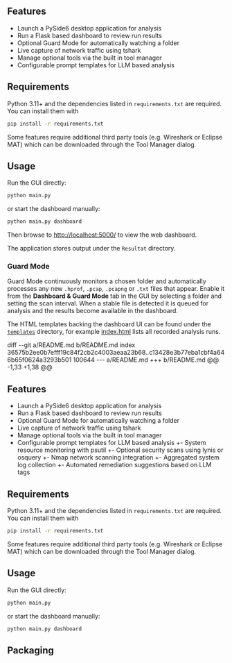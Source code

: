 ## Features

- Launch a PySide6 desktop application for analysis
- Run a Flask based dashboard to review run results
- Optional Guard Mode for automatically watching a folder
- Live capture of network traffic using tshark
- Manage optional tools via the built in tool manager
- Configurable prompt templates for LLM based analysis

## Requirements

Python 3.11+ and the dependencies listed in `requirements.txt` are required. You can install them with

```bash
pip install -r requirements.txt
```

Some features require additional third party tools (e.g. Wireshark or Eclipse MAT) which can be downloaded through the Tool Manager dialog.

## Usage

Run the GUI directly:

```bash
python main.py
```

or start the dashboard manually:

```bash
python main.py dashboard
```

Then browse to [http://localhost:5000/](http://localhost:5000/) to view the web dashboard.

The application stores output under the `Resultat` directory.

### Guard Mode

Guard Mode continuously monitors a chosen folder and automatically processes any
new `.hprof`, `.pcap`, `.pcapng` or `.txt` files that appear. Enable it from the
**Dashboard & Guard Mode** tab in the GUI by selecting a folder and setting the
scan interval. When a stable file is detected it is queued for analysis and the
results become available in the dashboard.

The HTML templates backing the dashboard UI can be found under the
[`templates`](templates/) directory, for example
[index.html](templates/index.html) lists all recorded analysis runs.

diff --git a/README.md b/README.md
index 36575b2ee0b7efff19c84f2cb2c4003aeaa23b68..c13428e3b77eba1cbf4a646b65f0624a3293b501 100644
--- a/README.md
+++ b/README.md
@@ -1,33 +1,38 @@
 ## Features
 
 - Launch a PySide6 desktop application for analysis
 - Run a Flask based dashboard to review run results
 - Optional Guard Mode for automatically watching a folder
 - Live capture of network traffic using tshark
 - Manage optional tools via the built in tool manager
 - Configurable prompt templates for LLM based analysis
+- System resource monitoring with psutil
+- Optional security scans using lynis or osquery
+- Nmap network scanning integration
+- Aggregated system log collection
+- Automated remediation suggestions based on LLM tags
 
 ## Requirements
 
 Python 3.11+ and the dependencies listed in `requirements.txt` are required. You can install them with
 
 ```bash
 pip install -r requirements.txt
 ```
 
 Some features require additional third party tools (e.g. Wireshark or Eclipse MAT) which can be downloaded through the Tool Manager dialog.
 
 ## Usage
 
 Run the GUI directly:
 
 ```bash
 python main.py
 ```
 
 or start the dashboard manually:
 
 ```bash
 python main.py dashboard
 ```
 

## Packaging
